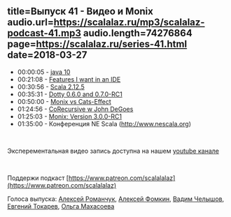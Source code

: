 title=Выпуск 41 - Видео и Monix
audio.url=https://scalalaz.ru/mp3/scalalaz-podcast-41.mp3
audio.length=74276864
page=https://scalalaz.ru/series-41.html
date=2018-03-27
----


* 00:00:05 - [java 10](https://medium.com/@elizarov/why-im-not-enthusiastic-about-java-10-b2d789b6d42a)
* 00:21:08 - [Features I want in an IDE](https://geirsson.com/post/2018/03/ide/)
* 00:30:56 - [Scala 2.12.5](https://github.com/scala/scala/releases/tag/v2.12.5)
* 00:35:31 - [Dotty 0.6.0 and 0.7.0-RC1](http://dotty.epfl.ch/blog/2018/03/05/seventh-dotty-milestone-release.html)
* 00:50:00 - [Monix vs Cats-Effect](https://monix.io/blog/2018/03/20/monix-vs-cats-effect.html)
* 01:24:56 - [CoRecursive w John DeGoes](https://corecursive.com/009-throw-away-the-irrelevant-with-john-a-de-goes)
* 01:25:03 - [Monix: Version 3.0.0-RC1](https://monix.io/blog/2018/03/19/monix-v3.0.0-RC1.html)
* 01:35:00 - Конференция NE Scala (http://www.nescala.org)

<br/>

Эксперементальная видео запись доступна на нашем [youtube канале](https://www.youtube.com/channel/UCCnHEDeVmUSu5wM_N7Ltvfw)

<br/>

Поддержи подкаст [https://www.patreon.com/scalalalaz](https://www.patreon.com/scalalalaz)

Голоса выпуска: [Алексей Романчук](http://github.com/13h3r), [Алексей Фомкин](https://github.com/fomkin), [Вадим Челышов](http://github.com/dos65),
[Евгений Токарев](http://github.com/strobe),
[Ольга Махасоева](https://twitter.com/oli_kitty)
